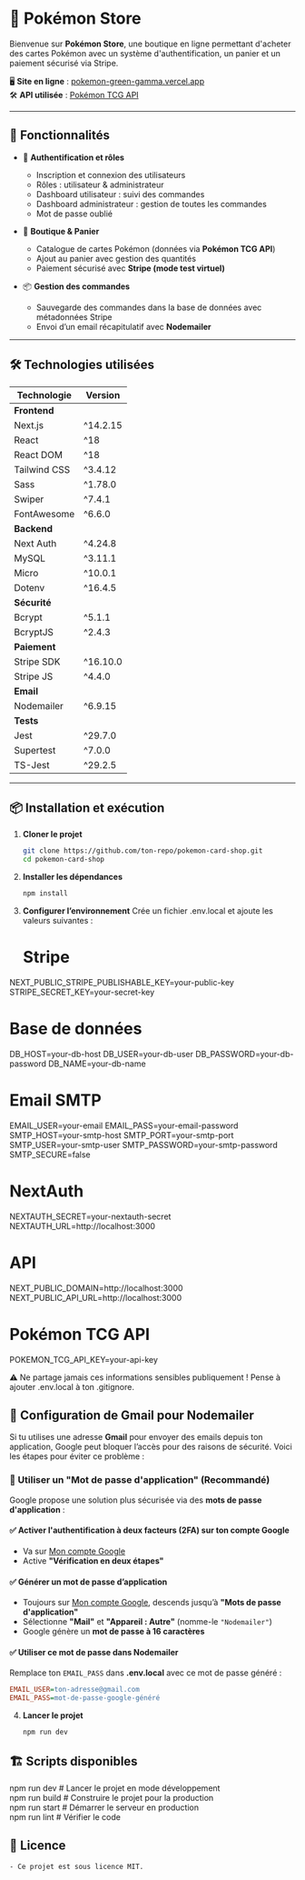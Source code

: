 # 🎴 Pokémon Store

Bienvenue sur **Pokémon Store**, une boutique en ligne permettant d'acheter des cartes Pokémon avec un système d'authentification, un panier et un paiement sécurisé via Stripe.

🖥️ **Site en ligne** : [pokemon-green-gamma.vercel.app](https://pokemon-green-gamma.vercel.app)  
🛠️ **API utilisée** : [Pokémon TCG API](https://docs.pokemontcg.io)

---

## 🚀 Fonctionnalités

- 🔐 **Authentification et rôles**  
  - Inscription et connexion des utilisateurs  
  - Rôles : utilisateur & administrateur  
  - Dashboard utilisateur : suivi des commandes  
  - Dashboard administrateur : gestion de toutes les commandes  
  - Mot de passe oublié  

- 🛒 **Boutique & Panier**  
  - Catalogue de cartes Pokémon (données via **Pokémon TCG API**)  
  - Ajout au panier avec gestion des quantités  
  - Paiement sécurisé avec **Stripe (mode test virtuel)**  

- 📦 **Gestion des commandes**  
  - Sauvegarde des commandes dans la base de données avec métadonnées Stripe  
  - Envoi d’un email récapitulatif avec **Nodemailer**  

---

## 🛠️ Technologies utilisées

| Technologie   | Version   |
|--------------|-----------|
| **Frontend** |           |
| Next.js      | ^14.2.15  |
| React        | ^18       |
| React DOM    | ^18       |
| Tailwind CSS | ^3.4.12   |
| Sass         | ^1.78.0   |
| Swiper       | ^7.4.1    |
| FontAwesome  | ^6.6.0    |
| **Backend**  |           |
| Next Auth    | ^4.24.8   |
| MySQL        | ^3.11.1   |
| Micro        | ^10.0.1   |
| Dotenv       | ^16.4.5   |
| **Sécurité** |           |
| Bcrypt       | ^5.1.1    |
| BcryptJS     | ^2.4.3    |
| **Paiement** |           |
| Stripe SDK   | ^16.10.0  |
| Stripe JS    | ^4.4.0    |
| **Email**    |           |
| Nodemailer   | ^6.9.15   |
| **Tests**    |           |
| Jest         | ^29.7.0   |
| Supertest    | ^7.0.0    |
| TS-Jest      | ^29.2.5   |

---

## 📦 Installation et exécution

1. **Cloner le projet**  
   ```sh
   git clone https://github.com/ton-repo/pokemon-card-shop.git
   cd pokemon-card-shop

2. **Installer les dépendances**
   ```sh
   npm install

3. **Configurer l’environnement**
    Crée un fichier .env.local et ajoute les valeurs suivantes :

    # Stripe
NEXT_PUBLIC_STRIPE_PUBLISHABLE_KEY=your-public-key
STRIPE_SECRET_KEY=your-secret-key

# Base de données
DB_HOST=your-db-host
DB_USER=your-db-user
DB_PASSWORD=your-db-password
DB_NAME=your-db-name

# Email SMTP
EMAIL_USER=your-email
EMAIL_PASS=your-email-password
SMTP_HOST=your-smtp-host
SMTP_PORT=your-smtp-port
SMTP_USER=your-smtp-user
SMTP_PASSWORD=your-smtp-password
SMTP_SECURE=false

# NextAuth
NEXTAUTH_SECRET=your-nextauth-secret
NEXTAUTH_URL=http://localhost:3000

# API
NEXT_PUBLIC_DOMAIN=http://localhost:3000
NEXT_PUBLIC_API_URL=http://localhost:3000

# Pokémon TCG API
POKEMON_TCG_API_KEY=your-api-key

⚠️ Ne partage jamais ces informations sensibles publiquement ! Pense à ajouter .env.local à ton .gitignore.

## 📧 Configuration de Gmail pour Nodemailer

Si tu utilises une adresse **Gmail** pour envoyer des emails depuis ton application, Google peut bloquer l’accès pour des raisons de sécurité. Voici les étapes pour éviter ce problème :

### 🔹 Utiliser un "Mot de passe d'application" (Recommandé)
Google propose une solution plus sécurisée via des **mots de passe d'application** :

#### ✅ Activer l'authentification à deux facteurs (2FA) sur ton compte Google  
- Va sur [Mon compte Google](https://myaccount.google.com/security)  
- Active **"Vérification en deux étapes"**  

#### ✅ Générer un mot de passe d’application  
- Toujours sur [Mon compte Google](https://myaccount.google.com/security), descends jusqu’à **"Mots de passe d'application"**  
- Sélectionne **"Mail"** et **"Appareil : Autre"** (nomme-le `"Nodemailer"`)  
- Google génère un **mot de passe à 16 caractères**  

#### ✅ Utiliser ce mot de passe dans Nodemailer  
Remplace ton `EMAIL_PASS` dans **.env.local** avec ce mot de passe généré :

```ini
EMAIL_USER=ton-adresse@gmail.com
EMAIL_PASS=mot-de-passe-google-généré
```
4. **Lancer le projet**
   ```sh
   npm run dev
   
## 🏗️ Scripts disponibles
   npm run dev     # Lancer le projet en mode développement  
   npm run build   # Construire le projet pour la production    
   npm run start   # Démarrer le serveur en production  
   npm run lint    # Vérifier le code   

## 📜 Licence
    - Ce projet est sous licence MIT.
